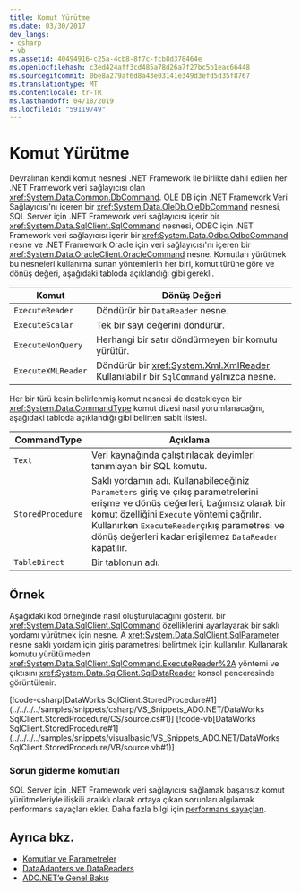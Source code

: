```yaml
---
title: Komut Yürütme
ms.date: 03/30/2017
dev_langs:
- csharp
- vb
ms.assetid: 40494916-c25a-4cb8-8f7c-fcb8d378464e
ms.openlocfilehash: c3ed424aff3cd485a78d26a7f27bc5b1eac66448
ms.sourcegitcommit: 0be8a279af6d8a43e03141e349d3efd5d35f8767
ms.translationtype: MT
ms.contentlocale: tr-TR
ms.lasthandoff: 04/18/2019
ms.locfileid: "59119749"
---
```

# <a name="executing-a-command"></a>Komut Yürütme
Devralınan kendi komut nesnesi .NET Framework ile birlikte dahil edilen her .NET Framework veri sağlayıcısı olan <xref:System.Data.Common.DbCommand>. OLE DB için .NET Framework Veri Sağlayıcısı'nı içeren bir <xref:System.Data.OleDb.OleDbCommand> nesnesi, SQL Server için .NET Framework veri sağlayıcısı içerir bir <xref:System.Data.SqlClient.SqlCommand> nesnesi, ODBC için .NET Framework veri sağlayıcısı içerir bir <xref:System.Data.Odbc.OdbcCommand> nesne ve .NET Framework Oracle için veri sağlayıcısı'nı içeren bir <xref:System.Data.OracleClient.OracleCommand> nesne. Komutları yürütmek bu nesneleri kullanıma sunan yöntemlerin her biri, komut türüne göre ve dönüş değeri, aşağıdaki tabloda açıklandığı gibi gerekli.  
  
|Komut|Dönüş Değeri|  
|-------------|------------------|  
|`ExecuteReader`|Döndürür bir `DataReader` nesne.|  
|`ExecuteScalar`|Tek bir sayı değerini döndürür.|  
|`ExecuteNonQuery`|Herhangi bir satır döndürmeyen bir komutu yürütür.|  
|`ExecuteXMLReader`|Döndürür bir <xref:System.Xml.XmlReader>. Kullanılabilir bir `SqlCommand` yalnızca nesne.|  
  
 Her bir türü kesin belirlenmiş komut nesnesi de destekleyen bir <xref:System.Data.CommandType> komut dizesi nasıl yorumlanacağını, aşağıdaki tabloda açıklandığı gibi belirten sabit listesi.  
  
|CommandType|Açıklama|  
|-----------------|-----------------|  
|`Text`|Veri kaynağında çalıştırılacak deyimleri tanımlayan bir SQL komutu.|  
|`StoredProcedure`|Saklı yordamın adı. Kullanabileceğiniz `Parameters` giriş ve çıkış parametrelerini erişme ve dönüş değerleri, bağımsız olarak bir komut özelliğini `Execute` yöntemi çağrılır. Kullanırken `ExecuteReader`çıkış parametresi ve dönüş değerleri kadar erişilemez `DataReader` kapatılır.|  
|`TableDirect`|Bir tablonun adı.|  
  
## <a name="example"></a>Örnek  
 Aşağıdaki kod örneğinde nasıl oluşturulacağını gösterir. bir <xref:System.Data.SqlClient.SqlCommand> özelliklerini ayarlayarak bir saklı yordamı yürütmek için nesne. A <xref:System.Data.SqlClient.SqlParameter> nesne saklı yordam için giriş parametresi belirtmek için kullanılır. Kullanarak komutu yürütülmeden <xref:System.Data.SqlClient.SqlCommand.ExecuteReader%2A> yöntemi ve çıktısını <xref:System.Data.SqlClient.SqlDataReader> konsol penceresinde görüntülenir.  
  
 [!code-csharp[DataWorks SqlClient.StoredProcedure#1](../../../../samples/snippets/csharp/VS_Snippets_ADO.NET/DataWorks SqlClient.StoredProcedure/CS/source.cs#1)]
 [!code-vb[DataWorks SqlClient.StoredProcedure#1](../../../../samples/snippets/visualbasic/VS_Snippets_ADO.NET/DataWorks SqlClient.StoredProcedure/VB/source.vb#1)]  
  
### <a name="troubleshooting-commands"></a>Sorun giderme komutları  
 SQL Server için .NET Framework veri sağlayıcısı sağlamak başarısız komut yürütmeleriyle ilişkili aralıklı olarak ortaya çıkan sorunları algılamak performans sayaçları ekler. Daha fazla bilgi için [performans sayaçları](../../../../docs/framework/data/adonet/performance-counters.md).  
  
## <a name="see-also"></a>Ayrıca bkz.

- [Komutlar ve Parametreler](../../../../docs/framework/data/adonet/commands-and-parameters.md)
- [DataAdapters ve DataReaders](../../../../docs/framework/data/adonet/dataadapters-and-datareaders.md)
- [ADO.NET’e Genel Bakış](ado-net-overview.md)
